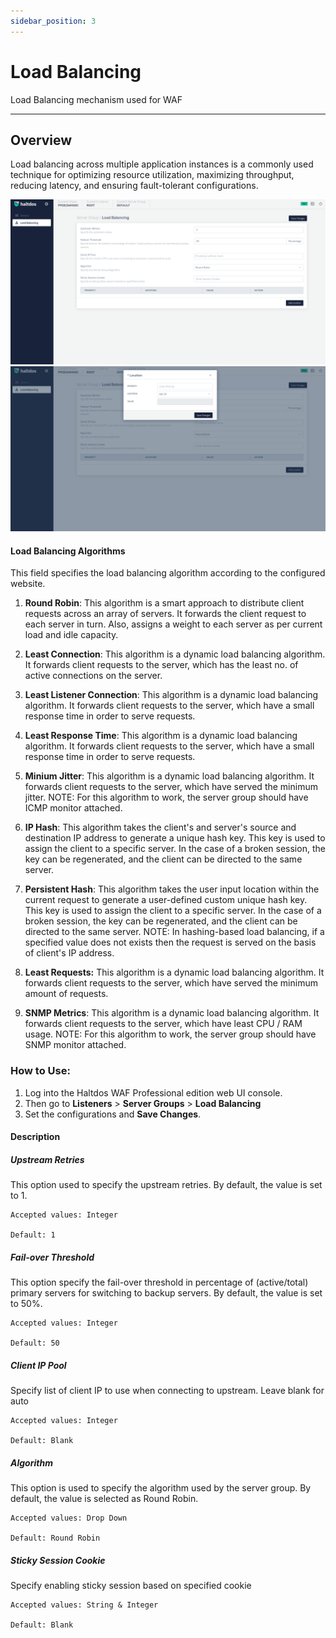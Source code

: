 ```yaml
---
sidebar_position: 3
---
```




# Load Balancing  


Load Balancing mechanism used for WAF

---

## Overview 

Load balancing across multiple application instances is a commonly used technique for optimizing resource utilization, maximizing throughput, reducing latency, and ensuring fault-tolerant configurations.

![loadbalancing](/img/pro-waf/docs/load_balancing1.png)
![loadbalancing](/img/pro-waf/docs/load_balancing2.png)

#### Load Balancing Algorithms
This field specifies the load balancing algorithm according to the configured website.

1. **Round Robin**: 
This algorithm is a smart approach to distribute client requests across an array of servers. It forwards the client request to each server in turn. Also, assigns a weight to each server as per current load and idle capacity.

2. **Least Connection**: This algorithm is a dynamic load balancing algorithm. It forwards client requests to the server, which has the least no. of active connections on the server.

3. **Least Listener Connection**:
 This algorithm is a dynamic load balancing algorithm. It forwards client requests to the server, which have a small response time in order to serve requests.

4. **Least Response Time**: This algorithm is a dynamic load balancing algorithm. It forwards client requests to the server, which have a small response time in order to serve requests.

5. **Minium Jitter**: This algorithm is a dynamic load balancing algorithm. It forwards client requests to the server, which have served the minimum jitter. NOTE: For this algorithm to work, the server group should have ICMP monitor attached.

6. **IP Hash**: This algorithm takes the client's and server's source and destination IP address to generate a unique hash key. This key is used to assign the client to a specific server. In the case of a broken session, the key can be regenerated, and the client can be directed to the same server. 

7. **Persistent Hash**: This algorithm takes the user input location within the current request to generate a user-defined custom unique hash key. This key is used to assign the client to a specific server. In the case of a broken session, the key can be regenerated, and the client can be directed to the same server. NOTE: In hashing-based load balancing,  if a specified value does not exists then the request is served on the basis of client's IP address.

8. **Least Requests:**
This algorithm is a dynamic load balancing algorithm. It forwards client requests to the server, which have served the minimum amount of requests.

9. **SNMP Metrics**: This algorithm is a dynamic load balancing algorithm. It forwards client requests to the server, which have least CPU / RAM usage. NOTE: For this algorithm to work, the server group should have SNMP monitor attached.    



### How to Use:
1. Log into the Haltdos WAF Professional edition web UI console.
2. Then go to **Listeners** > **Server Groups** > **Load Balancing**
3. Set the configurations and **Save Changes**.

#### Description

##### **Upstream Retries**

This option used to specify the upstream retries. By default, the value is set to 1.

    Accepted values: Integer

    Default: 1  

##### **Fail-over Threshold**
This option specify the fail-over threshold in percentage of (active/total) primary servers for switching to backup servers. By default, the value is set to 50%.

    Accepted values: Integer

    Default: 50  

##### **Client IP Pool**
Specify list of client IP to use when connecting to upstream. Leave blank for auto

    Accepted values: Integer

    Default: Blank  

##### **Algorithm**
This option is used to specify the algorithm used by the server group. By default, the value is selected as Round Robin.

    Accepted values: Drop Down

    Default: Round Robin  

##### **Sticky Session Cookie**
Specify enabling sticky session based on specified cookie

    Accepted values: String & Integer

    Default: Blank 
